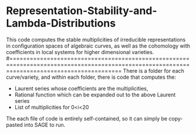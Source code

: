 # Representation-Stability-and-Lambda-Distributions
This code computes the stable multiplicities of irreducible representations in configuration spaces of algebraic curves, as well as the cohomology with coefficients in local systems for higher dimensional varieties.
#=============================================================================================================================================
There is a folder for each curve/variety, and within each folder, there is code that computes the: 

- Laurent series whose coefficients are the multiplicities,
- Rational function which can be expanded out to the above Laurent series
- List of multiplicities for 0<i<20

The each file of code is entirely self-contained, so it can simply be copy-pasted into SAGE to run.
